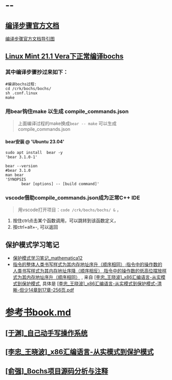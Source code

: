 # --
## [编译步骤官方文档](https://bochs.sourceforge.io/cgi-bin/topper.pl?name=New+Bochs+Documentation&url=https://bochs.sourceforge.io/doc/docbook/)
[编译步骤官方文档导引图](https://gitcode.net/crk/bochs/-/raw/master/doc/img/build_bochs.png)

## [Linux Mint 21.1 Vera下正常编译bochs](https://gitcode.net/crk/bochs/-/blob/master/bochs/build_at_Linux%20Mint%2021.1%20Vera.sh)


### 其中编译步骤抄过来如下：
```shell
#编译bochs过程:
cd /crk/bochs/bochs/
sh .conf.linux
make
```
### 用bear钩住make 以生成 compile_commands.json

> 上面编译过程的make换成```bear -- make``` 可以生成 compile_commands.json
####  bear安装 @ 'Ubuntu 23.04'
```shell
sudo apt install  bear -y
'bear 3.1.0-1'

bear --version
#bear 3.1.0
man bear
'SYNOPSIS
       bear [options] -- [build command]'

```


### vscode借助compile_commands.json成为正常C++  IDE
> 用vscode打开项目：```code /crk/bochs/bochs/ &``` ， 
1. 按住ctrl点击某个函数调用，可以跳转到该函数定义，
2. 按ctrl+alt+-, 可以返回


## 保护模式学习笔记
- [保护模式学习笔记_mathematica12](https://gitcode.net/crk/bochs/-/blob/master/%E4%BF%9D%E6%8A%A4%E6%A8%A1%E5%BC%8F%E5%AD%A6%E4%B9%A0%E7%AC%94%E8%AE%B0/%E4%BF%9D%E6%8A%A4%E6%A8%A1%E5%BC%8F_mathematica12.pdf)
- [指令的整体人类书写样式为其内存地址序升（顺序相同）;指令中的操作数的人类书写样式为其内存地址序降（顺序相反）,指令中的操作数的低高位摆放样式为其内存地址序升（顺序相同）](https://gitcode.net/crk/bochs/-/raw/dev/0/%E4%BF%9D%E6%8A%A4%E6%A8%A1%E5%BC%8F%E5%AD%A6%E4%B9%A0%E7%AC%94%E8%AE%B0/%E6%8C%87%E4%BB%A4%E7%9A%84%E6%95%B4%E4%BD%93%E4%BA%BA%E7%B1%BB%E4%B9%A6%E5%86%99%E6%A0%B7%E5%BC%8F%E4%B8%BA%E5%85%B6%E5%86%85%E5%AD%98%E5%9C%B0%E5%9D%80%E5%BA%8F%E5%8D%87%EF%BC%88%E9%A1%BA%E5%BA%8F%E7%9B%B8%E5%90%8C%EF%BC%89;%E6%8C%87%E4%BB%A4%E4%B8%AD%E7%9A%84%E6%93%8D%E4%BD%9C%E6%95%B0%E7%9A%84%E4%BA%BA%E7%B1%BB%E4%B9%A6%E5%86%99%E6%A0%B7%E5%BC%8F%E4%B8%BA%E5%85%B6%E5%86%85%E5%AD%98%E5%9C%B0%E5%9D%80%E5%BA%8F%E9%99%8D%EF%BC%88%E9%A1%BA%E5%BA%8F%E7%9B%B8%E5%8F%8D%EF%BC%89,%E6%8C%87%E4%BB%A4%E4%B8%AD%E7%9A%84%E6%93%8D%E4%BD%9C%E6%95%B0%E7%9A%84%E4%BD%8E%E9%AB%98%E4%BD%8D%E6%91%86%E6%94%BE%E6%A0%B7%E5%BC%8F%E4%B8%BA%E5%85%B6%E5%86%85%E5%AD%98%E5%9C%B0%E5%9D%80%E5%BA%8F%E5%8D%87%EF%BC%88%E9%A1%BA%E5%BA%8F%E7%9B%B8%E5%90%8C%EF%BC%89.png)  , 来自 [ \[李忠_王晓波\]_x86汇编语言-从实模式到保护模式](https://www.aliyundrive.com/drive/file/resource/653dfa43f3a3194ee96f48eda117c29bfa108a1f), 具体是 [\[李忠_王晓波\]_x86汇编语言-从实模式到保护模式-清晰-但少14章到17章-256页.pdf](https://www.aliyundrive.com/s/HkLKMVDE5WL)



# [参考书book.md](https://gitcode.net/pubz/mat-idx/-/blob/master/book.md)

## [ \[于渊\]_自己动手写操作系统 ](https://www.aliyundrive.com/drive/file/resource/653dfa447931a34610d547e78b1a60669c64ad1d)

## [ \[李忠_王晓波\]_x86汇编语言-从实模式到保护模式](https://www.aliyundrive.com/drive/file/resource/653dfa43f3a3194ee96f48eda117c29bfa108a1f)

## [ \[俞强\]_Bochs项目源码分析与注释 ](https://www.aliyundrive.com/drive/file/resource/653e025ae0c18d3401554129ad9b8293209dfb37)
